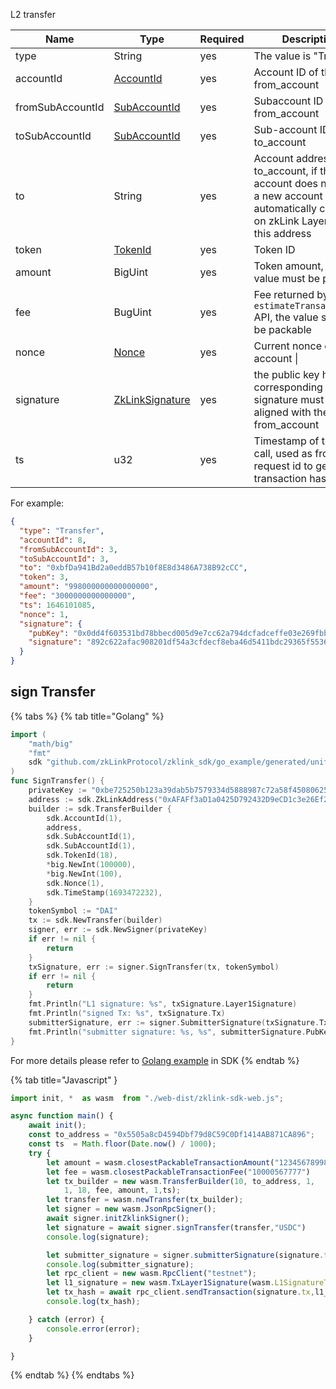 L2 transfer

<table>
<thead><tr><th width="20">Name</th><th width="20">Type</th><th width="10">Required</th><th width="250">Description</th></tr></thead>
<tbody>
<tr><td> type                                       </td><td> String                             </td><td> yes                              </td><td> The value is "Transfer"                                                                                                                         </td></tr>
<tr><td> accountId                                  </td><td> <a href="../data_types.md#accountid">AccountId</a>                          </td><td> yes                              </td><td> Account ID of the from_account                                                                                                                  </td></tr>
<tr><td> fromSubAccountId                           </td><td> <a href="../data_types.md#subaccountid">SubAccountId</a>                       </td><td> yes                              </td><td> Subaccount ID of the from_account                                                                                                               </td></tr>
<tr><td> toSubAccountId                             </td><td> <a href="../data_types.md#subaccountid">SubAccountId</a>                       </td><td> yes                              </td><td> Sub-account ID of the to_account                                                                                                                </td></tr>
<tr><td> to                                         </td><td> String                             </td><td> yes                              </td><td> Account address of the to_account, if the account does not exist, a new account will be automatically created on zkLink Layer2 for this address </td></tr>
<tr><td> token                                      </td><td> <a href="../data_types.md#tokenid">TokenId</a>                            </td><td> yes                              </td><td> Token ID                                                                                                                                        </td></tr>
<tr><td> amount                                     </td><td> BigUint                            </td><td> yes                              </td><td> Token amount, the value must be packable                                                                                                        </td></tr>
<tr><td> fee                                        </td><td> BugUint                            </td><td> yes                              </td><td> Fee returned by <code>estimateTransactionFee</code> API, the value should be packable                                                           </td></tr>
<tr><td> nonce </td><td> <a href="../data_types.md#nonce">Nonce</a> </td><td> yes </td><td> Current nonce of the account                                                                                                                    |
<tr><td>signature </td><td> <a href="../data_types.md#ZkLinkSignature">ZkLinkSignature</a> </td><td> yes </td><td> the public key hash corresponding to the signature must be aligned with the from_account </td></tr>
<tr><td> ts                                         </td><td> u32                                </td><td> yes                              </td><td> Timestamp of the API call, used as front-end request id to generate transaction hash                                                            </td></tr>
</tbody>
</table>

For example:

```json
{
  "type": "Transfer",
  "accountId": 8,
  "fromSubAccountId": 3,
  "toSubAccountId": 3,
  "to": "0xbfDa941Bd2a0eddB57b10f8E8d3486A738B92cCC",
  "token": 3,
  "amount": "998000000000000000",
  "fee": "3000000000000000",
  "ts": 1646101085,
  "nonce": 1,
  "signature": {
    "pubKey": "0x0dd4f603531bd78bbecd005d9e7cc62a794dcfadceffe03e269fbb6b72e9c724",
    "signature": "892c622afac908201df54a3cfdecf8eba46d5411bdc29365f5536f024c195f2893d6313a6371fe1659830e2560c1eaedbafcc835837593d017cd557074f0bb03"
  }
}
```

## sign Transfer
{% tabs %}
{% tab title="Golang" %}
```go
import (
	"math/big"
	"fmt"
	sdk "github.com/zkLinkProtocol/zklink_sdk/go_example/generated/uniffi/zklink_sdk"
)
func SignTransfer() {
    privateKey := "0xbe725250b123a39dab5b7579334d5888987c72a58f4508062545fe6e08ca94f4"
    address := sdk.ZkLinkAddress("0xAFAFf3aD1a0425D792432D9eCD1c3e26Ef2C42E9")
    builder := sdk.TransferBuilder {
        sdk.AccountId(1),
        address,
        sdk.SubAccountId(1),
        sdk.SubAccountId(1),
        sdk.TokenId(18),
        *big.NewInt(100000),
        *big.NewInt(100),
        sdk.Nonce(1),
        sdk.TimeStamp(1693472232),
    }
    tokenSymbol := "DAI"
    tx := sdk.NewTransfer(builder)
    signer, err := sdk.NewSigner(privateKey)
    if err != nil {
        return
    }
    txSignature, err := signer.SignTransfer(tx, tokenSymbol)
    if err != nil {
        return
    }
    fmt.Println("L1 signature: %s", txSignature.Layer1Signature)
    fmt.Println("signed Tx: %s", txSignature.Tx)
    submitterSignature, err := signer.SubmitterSignature(txSignature.Tx)
    fmt.Println("submitter signature: %s, %s", submitterSignature.PubKey, submitterSignature.Signature)
}
```
For more details please refer to [Golang example](https://github.com/zkLinkProtocol/zklink_sdk/tree/main/examples/Golang) in SDK
{% endtab %}

{% tab title="Javascript" }

```javascript
import init, *  as wasm  from "./web-dist/zklink-sdk-web.js";

async function main() {
    await init();
    const to_address = "0x5505a8cD4594Dbf79d8C59C0Df1414AB871CA896";
    const ts  = Math.floor(Date.now() / 1000);
    try {
        let amount = wasm.closestPackableTransactionAmount("1234567899808787");
        let fee = wasm.closestPackableTransactionFee("10000567777")
        let tx_builder = new wasm.TransferBuilder(10, to_address, 1,
            1, 18, fee, amount, 1,ts);
        let transfer = wasm.newTransfer(tx_builder);
        let signer = new wasm.JsonRpcSigner();
        await signer.initZklinkSigner();
        let signature = await signer.signTransfer(transfer,"USDC")
        console.log(signature);

        let submitter_signature = signer.submitterSignature(signature.tx);
        console.log(submitter_signature);
        let rpc_client = new wasm.RpcClient("testnet");
        let l1_signature = new wasm.TxLayer1Signature(wasm.L1SignatureType.Eth,signature.eth_signature);
        let tx_hash = await rpc_client.sendTransaction(signature.tx,l1_signature,submitter_signature);
        console.log(tx_hash);

    } catch (error) {
        console.error(error);
    }

}
```
{% endtab %}
{% endtabs %}


